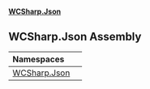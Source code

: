 #### [WCSharp.Json](index.md 'index')

## WCSharp.Json Assembly

| Namespaces | |
| :--- | :--- |
| [WCSharp.Json](WCSharp.Json.md 'WCSharp.Json') | |
